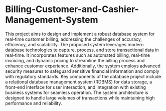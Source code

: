 # Billing-Customer-and-Cashier-Management-System
This project aims to design and implement a robust database system for real-time customer billing, addressing the challenges of accuracy, efficiency, and scalability.
The proposed system leverages modern database technologies to capture, process, and store transactional data in real-time. It incorporates features such as automated billing, real-time invoicing, and dynamic pricing to streamline the billing process and enhance customer experience. Additionally, the system employs advanced security measures to safeguard sensitive financial information and comply with regulatory standards.
Key components of the database project include a relational database management system (RDBMS) for data storage, a front-end interface for user interaction, and integration with existing business systems for seamless operation. The system architecture is designed to handle large volumes of transactions while maintaining high performance and reliability.
